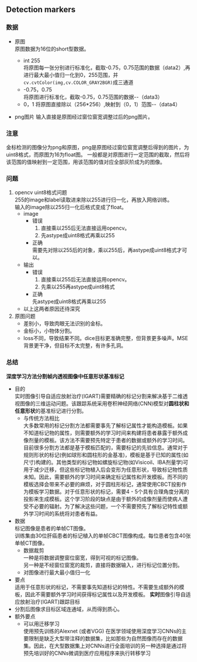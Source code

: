 ## Detection markers

### 数据
- 原图  
  原图数据为16位的short型数据。
  - int 255  
    将原图每一张分别进行标准化，截取-0.75，0.75范围的数据（data2）,再进行最大最小值归一化到0，255范围，并`cv.cvtColor(img,cv.COLOR_GRAY2BGR)`成三通道
  - -0.75，0.75  
    将原图进行标准化，截取-0.75，0.75范围的数据--（data3）
  - 0，1
    将原图直接除以（256*256）,映射到（0，1）范围--（data4）
   
-   png图片
  输入直接是原图经过窗位窗宽调整过后的png图片。

### 注意  
金标检测的图像分为png和原图，png是原图经过窗位窗宽调整后得到的图片，为uint8格式，而原图为16为float图。
一般都是对原图进行一定范围的截取，然后将该范围的值映射到一定范围，用该范围的值对应全部灰阶成为的图像。

### 问题
1. opencv uint8格式问题  
   255的image和label读取进来除以255进行归一化，再放入网络训练。  
   输入的image除以255归一化后格式变成了float。
   - image
	   - 错误  
	     1. 直接乘以255后无法直接运用opencv。  
	     2. 先astype成uint8格式再乘以255
	   - 正确  
	     需要先对除以255后的对象，乘以255后，再astype成uint8格式才可以。
    - 输出  
        - 错误  
          1. 直接乘以255后无法直接运用opencv。  
          2. 先乘以255再astype成uint8格式
        - 正确  
          先astype成uint8格式再乘以255  
    - 以上这两者原因还待深究
2. 原图问题  
   - 差别小，导致肉眼无法识别的金标。
   - 金标小，小物体分割。
   - loss不同，导致结果不同。dice目标更准确完整，但背景更多噪声。MSE背景更干净，但目标不太完整，有许多孔洞。


### 总结  
**深度学习方法分割帧内透视图像中任意形状基准标记**  
- 目的  
  实时图像引导自适应放射治疗(IGART)需要精确的标记分割来解决基于二维透视图像的三维运动问题。该跟踪系统采用卷积神经网络(CNN)模型对**圆柱状和任意形状**的基准标记进行分割。  
  - 与传统方法相比  
    大多数常用的标记分割方法都需要事先了解标记属性才能构造模板。如果不知道标记物的属性，则需要额外的学习时间来构建将患者暴露于额外成像剂量的模板。该方法不需要预先特定于患者的数据或额外的学习时间。  
    目前很多分割方法都是基于模板匹配的，需要标记的先验信息。通常对于规则形状的标记(例如球形和圆柱形的金基准)，模板是基于已知的属性(如尺寸)构建的。其他类型的标记物如螺旋标记物(如Visicoil、IBA剂量学)可用于减少迁移，但这些标记物植入后会变形为任意形状，导致标记物性质未知。因此，需要额外的学习时间来确定标记属性和开发模板。而不同的模板选择会带来不必要的麻烦，对于圆柱形标记，通常使用CBCT投影作为模板学习数据。对于任意形状的标记，需要4 - 5个具有合理角度分离的投影来生成模板。这个学习阶段的缺点是由于额外的成像剂量而使病人遭受不必要的辐射。为了解决这些问题，一个不需要预先了解标记特性或额外学习时间的系统将对患者有益。
- 数据  
  标记图像是患者的单帧CT图像。  
  训练集由30位肝癌患者的标记植入的单帧CBCT图像构成。每位患者包含40张单帧CT图像。  
	- 数据裁剪  
	  一种是将数据调整窗位窗宽，得到可视的标记图像。  
	  另一种是不经窗位窗宽的裁剪，直接将数据输入，进行标记位置分割。
	- 对图像进行最大最小值归一化
- 要点  
  适用于任意形状的标记，不需要事先知道标记的特性。不需要生成额外的模板，因此不需要额外学习时间获得标记属性以及开发模板。
  **实时**图像引导自适应放射治疗(IGART)跟踪目标
- 分割后图像求目标区域连通域，从而得到质心。
- 额外要点  
  - 可以用迁移学习   
    使用预先训练的Alexnet  (或者VGG)
    在医学领域使用深度学习CNNs的主要限制是缺乏大型带注释的数据集，比如那些为自然图像而存在的数据集。因此，在大型数据集上对CNNs进行全面培训的另一种选择是通过将预先培训好的CNNs微调到医疗应用程序来执行转移学习
<!--stackedit_data:
eyJoaXN0b3J5IjpbNjc0MDU5MjY3LC0xNTYwMjIwNjkwLC0xMj
M0Nzc0MTM0LDEwMTEwMDYxMTUsMTI3MDIwNDAwOSwxMTQxODg4
NDI0LDg4ODQ3MzIsLTQ0MzY5NTgwOSw1NzY4NDUzMjMsMTE2OT
M2MzAyNCwtMTgxMTg3MzU5LDY2NDk4OTE5OSwxODM1NDAwNTkz
LC0xMDQ5ODI4NjExXX0=
-->
